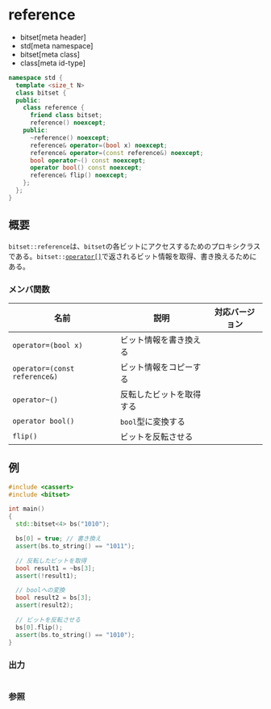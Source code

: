 # reference
* bitset[meta header]
* std[meta namespace]
* bitset[meta class]
* class[meta id-type]

```cpp
namespace std {
  template <size_t N>
  class bitset {
  public:
    class reference {
      friend class bitset;
      reference() noexcept;
    public:
      ~reference() noexcept;
      reference& operator=(bool x) noexcept;
      reference& operator=(const reference&) noexcept;
      bool operator~() const noexcept;
      operator bool() const noexcept;
      reference& flip() noexcept;
    };
  };
}
```

## 概要
`bitset::reference`は、`bitset`の各ビットにアクセスするためのプロキシクラスである。`bitset::`[`operator[]`](op_at.md)で返されるビット情報を取得、書き換えるためにある。


### メンバ関数

| 名前 | 説明 | 対応バージョン |
|----------------------------|----------------------------------------------------------|-------|
| `operator=(bool x)`           | ビット情報を書き換える   | |
| `operator=(const reference&)` | ビット情報をコピーする   | |
| `operator~()`                 | 反転したビットを取得する | |
| `operator bool()`             | `bool`型に変換する       | |
| `flip()`                      | ビットを反転させる       | |


## 例
```cpp example
#include <cassert>
#include <bitset>

int main()
{
  std::bitset<4> bs("1010");

  bs[0] = true; // 書き換え
  assert(bs.to_string() == "1011");

  // 反転したビットを取得
  bool result1 = ~bs[3];
  assert(!result1);

  // boolへの変換
  bool result2 = bs[3];
  assert(result2);

  // ビットを反転させる
  bs[0].flip();
  assert(bs.to_string() == "1010");
}
```

### 出力
```
```

### 参照

